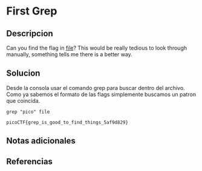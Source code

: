 # First Grep

## Descripcion
Can you find the flag in [file](https://jupiter.challenges.picoctf.org/static/515f19f3612bfd97cd3f0c0ba32bd864/file)? This would be really tedious to look through manually, something tells me there is a better way.
## Solucion
Desde la consola usar el comando grep para buscar dentro del archivo.
Como ya sabemos el formato de las flags simplemente buscamos un patron que coincida.
```shell
grep "pico" file
```

```flag
picoCTF{grep_is_good_to_find_things_5af9d829}
```

## Notas adicionales

## Referencias
